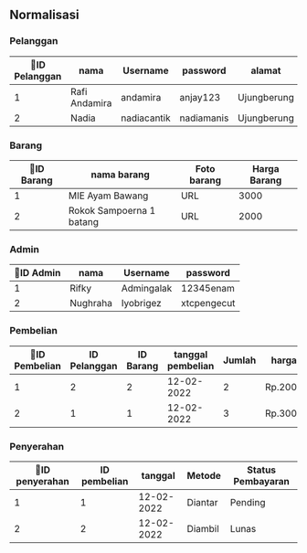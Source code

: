 ## Normalisasi
### Pelanggan
|🔑ID Pelanggan|nama|Username|password|alamat|🔑no.HP|
|---|---|---|---|---|---|
|1|Rafi Andamira|andamira|anjay123|Ujungberung|085793851606|
|2|Nadia|nadiacantik|nadiamanis|Ujungberung|081313567357|

### Barang
|🔑ID Barang|nama barang|Foto barang|Harga Barang|
|---|---|---|---|
|1|MIE Ayam Bawang|URL|3000|
|2|Rokok Sampoerna 1 batang|URL|2000|

### Admin
|🔑ID Admin|nama|Username|password|
|---|---|---|---|
|1|Rifky|Admingalak|12345enam|
|2|Nughraha|Iyobrigez|xtcpengecut|

### Pembelian
|🔑ID Pembelian|ID Pelanggan|ID Barang|tanggal pembelian|Jumlah|harga|total pembelian|
|---|---|---|---|---|---|---|
|1|2|2|12-02-2022|2|Rp.2000|Rp.4000|
|2|1|1|12-02-2022|3|Rp.3000|Rp.9000|

### Penyerahan
|🔑ID penyerahan|ID pembelian|tanggal|Metode|Status Pembayaran|
|---|---|---|---|---|
|1|1|12-02-2022|Diantar|Pending|
|2|2|12-02-2022|Diambil|Lunas|
